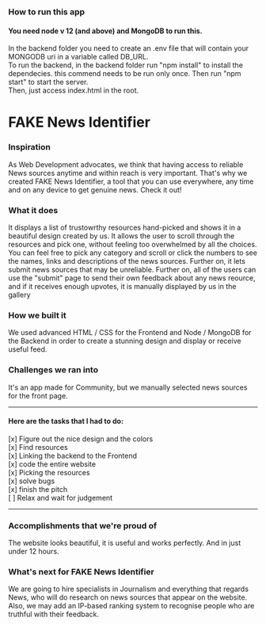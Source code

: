 <h3>How to run this app</h3>
<h4>You need node v 12 (and above) and MongoDB to run this.</h4>
<p>
In the backend folder you need to create an .env file that will contain your MONGODB uri in a variable called DB_URL. <br>
To run the backend, in the backend folder run "npm install" to install the dependecies. this commend needs to be run only once. Then run "npm start" to start the server.<br>
Then, just access index.html in the root.
</p>
<h1>FAKE News Identifier</h1>

<h3>Inspiration</h3>
<p>As Web Development advocates, we think that having access to reliable News sources anytime and within reach is very important. That's why we created FAKE News Identifier, a tool that you can use everywhere, any time and on any device to get genuine news. Check it out!</p>
<h3>What it does</h3>
<p>It displays a list of trustowrthy resources hand-picked and shows it in a beautiful design created by us. It allows the user to scroll through the resources and pick one, without feeling too overwhelmed by all the choices. You can feel free to pick any category and scroll or click the numbers to see the names, links and descriptions of the news sources. Further on, it lets submit news sources that may be unreliable. Further on, all of the users can use the "submit" page to send their own feedback about
any news reource, and if it receives enough upvotes, it is manually displayed by us in the gallery</p>

<h3>How we built it</h3>
<p>We used advanced HTML / CSS for the Frontend and Node / MongoDB for the Backend in order to create a stunning design and display or receive useful feed.</p>

<h3>Challenges we ran into</h3>
It's an app made for Community, but we manually selected news sources for the front page.
<hr>
<h4>Here are the tasks that I had to do:</h4>
[x] Figure out the nice design and the colors <br>
[x] Find resources <br>
[x] Linking the backend to the Frontend <br>
[x] code the entire website <br>
[x] Picking the resources <br>
[x] solve bugs <br>
[x] finish the pitch <br>
[ ] Relax and wait for judgement <br>
<hr>
<h3>Accomplishments that we're proud of</h3>
<p>The website looks beautiful, it is useful and works perfectly. And in just under 12 hours.</p>

<h3>What's next for FAKE News Identifier</h3>
<p>We are going to hire specialists in Journalism and everything that regards News, who will do research on news sources that appear on the website. Also, we may add an IP-based ranking system to recognise people who are truthful with their feedback.</p>
